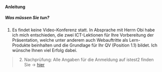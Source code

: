 <h4 class="instruction">Anleitung</h4>

##### Was müssen Sie tun?
1. Es findet keine Video-Konferenz statt.
In Absprache mit Herrn Obi habe ich mich entschieden, die zwei ICT-Lektionen für Ihre Vorbereitung der Präsentation, welche unter anderem auch Webauftritte als Lern-Produkte beinhalten und die Grundlage für Ihr QV (Position 1.1) bildet. Ich wünsche Ihnen viel Erfolg dabei.

>2. Nachprüfung: Alle Angaben für die Anmeldung auf istest2 finden Sie &#8594;&nbsp;[hier](./content.php?top=1&file=exam/lb01/index.md)
